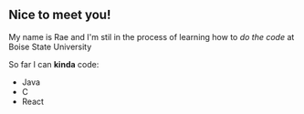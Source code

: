 ## Nice to meet you!
My name is Rae and I'm stil in the process of learning how to _do the code_ at Boise State University

So far I can **kinda** code:
- Java
- C
- React
